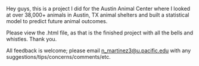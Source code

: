 Hey guys, this is a project I did for the Austin Animal Center where I looked at over 38,000+ animals in Austin, TX animal shelters and built a statistical model to predict future animal outcomes.

Please view the .html file, as that is the finished project with all the bells and whistles. Thank you.

All feedback is welcome; please email n_martinez3@u.pacific.edu with any suggestions/tips/concerns/comments/etc.
 
